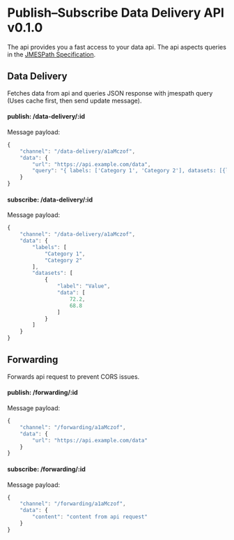# Publish–Subscribe Data Delivery API v0.1.0

The api provides you a fast access to your data api. The api aspects queries in the [JMESPath Specification](http://jmespath.org/specification.html).

## Data Delivery

Fetches data from api and queries JSON response with jmespath query (Uses cache first, then send update message).

#### publish: /data-delivery/:id
Message payload:
```jsx
{
    "channel": "/data-delivery/a1aMczof",
    "data": {
        "url": "https://api.example.com/data",
        "query": "{ labels: ['Category 1', 'Category 2'], datasets: [{label: 'Value', data: [].someValue}]}"
    }
}
```

#### subscribe: /data-delivery/:id
Message payload:
```jsx
{
    "channel": "/data-delivery/a1aMczof",
    "data": {
        "labels": [
            "Category 1",
            "Category 2"
        ],
        "datasets": [
            {
                "label": "Value",
                "data": [
                    72.2,
                    68.8
                ]
            }
        ]
    }
}
```

## Forwarding

Forwards api request to prevent CORS issues.

#### publish: /forwarding/:id
Message payload:
```jsx
{
    "channel": "/forwarding/a1aMczof",
    "data": {
        "url": "https://api.example.com/data"
    }
}
```

#### subscribe: /forwarding/:id
Message payload:
```jsx
{
    "channel": "/forwarding/a1aMczof",
    "data": {
        "content": "content from api request"
    }
}
```
